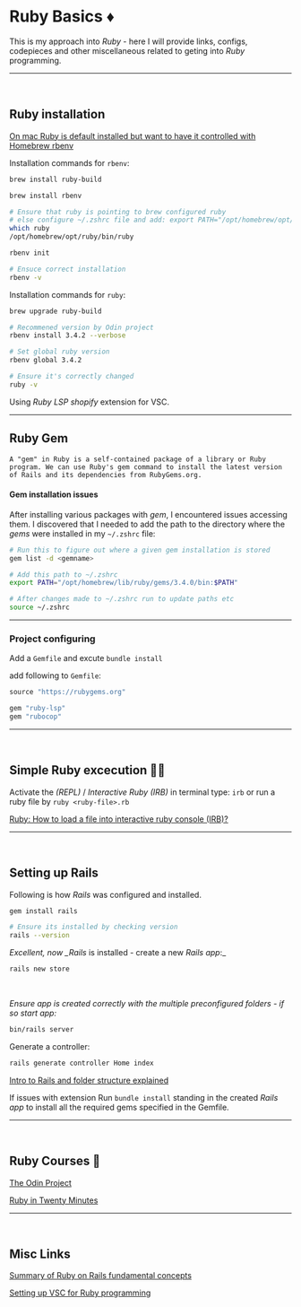 # Ruby Basics ♦️

This is my approach into _Ruby_ - here I will provide links, configs, codepieces and other miscellaneous related to geting into _Ruby_ programming.

---

<br>

## Ruby installation

[On mac Ruby is default installed but want to have it controlled with Homebrew rbenv](https://danielmarklund.com/brew-rbenv-bundle-explained)

Installation commands for `rbenv`:

```bash
brew install ruby-build

brew install rbenv

# Ensure that ruby is pointing to brew configured ruby
# else configure ~/.zshrc file and add: export PATH="/opt/homebrew/opt/ruby/bin:$PATH"
which ruby
/opt/homebrew/opt/ruby/bin/ruby

rbenv init

# Ensuce correct installation
rbenv -v
```

Installation commands for `ruby`:

```bash
brew upgrade ruby-build

# Recommened version by Odin project
rbenv install 3.4.2 --verbose

# Set global ruby version
rbenv global 3.4.2

# Ensure it's correctly changed
ruby -v
```

Using _Ruby LSP shopify_ extension for VSC.

---

## Ruby Gem

`A "gem" in Ruby is a self-contained package of a library or Ruby program. We can use Ruby's gem command to install the latest version of Rails and its dependencies from RubyGems.org.`

#### Gem installation issues

After installing various packages with _gem_, I encountered issues accessing them. I discovered that I needed to add the path to the directory where the _gems_ were installed in my `~/.zshrc` file:

```bash
# Run this to figure out where a given gem installation is stored
gem list -d <gemname>

# Add this path to ~/.zshrc
export PATH="/opt/homebrew/lib/ruby/gems/3.4.0/bin:$PATH"

# After changes made to ~/.zshrc run to update paths etc
source ~/.zshrc
```

---

### Project configuring

Add a `Gemfile` and excute `bundle install`

add following to `Gemfile`:

```ruby
source "https://rubygems.org"

gem "ruby-lsp"
gem "rubocop"
```

---

<br>

## Simple Ruby excecution 🏃‍♀️

Activate the _(REPL)_ / _Interactive Ruby (IRB)_ in terminal type: `irb` or run a ruby file by `ruby <ruby-file>.rb`

[Ruby: How to load a file into interactive ruby console (IRB)?](https://stackoverflow.com/questions/13112245/ruby-how-to-load-a-file-into-interactive-ruby-console-irb)

---

<br>

## Setting up Rails

Following is how _Rails_ was configured and installed.

```bash
gem install rails

# Ensure its installed by checking version
rails --version
```

_Excellent, now \_Rails_ is installed - create a new _Rails app_:\_

```bash
rails new store
```

<br>

_Ensure app is created correctly with the multiple preconfigured folders - if so start app:_

```bash
bin/rails server
```

Generate a controller:
```bash
rails generate controller Home index
```


[Intro to Rails and folder structure explained](https://guides.rubyonrails.org/getting_started.html)

If issues with extension Run `bundle install` standing in the created _Rails app_ to install all the required gems specified in the Gemfile.

---

<br>

## Ruby Courses 📖

[The Odin Project](https://www.theodinproject.com/paths/full-stack-ruby-on-rails/courses/ruby)

[Ruby in Twenty Minutes](https://www.ruby-lang.org/en/documentation/quickstart/)

---

<br>

## Misc Links

[Summary of Ruby on Rails fundamental concepts](https://stackoverflow.com/questions/5205002/summary-of-ruby-on-rails-fundamental-concepts)

[Setting up VSC for Ruby programming](https://medium.com/@terrenceong/ruby-development-with-vs-code-fab258db5f1d)
